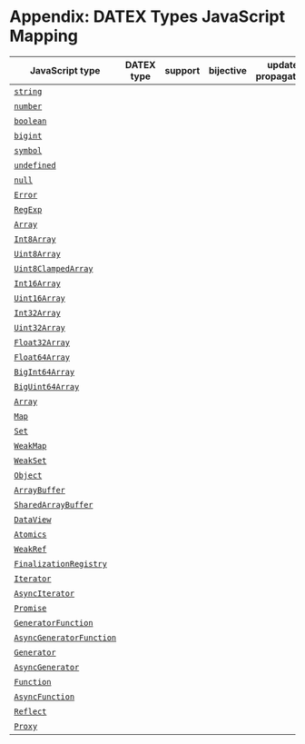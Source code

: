 # Appendix: DATEX Types JavaScript Mapping

| JavaScript type | DATEX type | support | bijective | update propagation | limitations |
|---|---|---|---|---|---|
| [`string`]() | | | | | | |
| [`number`]() | | | | | | |
| [`boolean`]() | | | | | | |
| [`bigint`]() | | | | | | |
| [`symbol`]() | | | | | | |
| [`undefined`]() | | | | | | |
| [`null`]() | | | | | | |
| [`Error`]() | | | | | | |
| [`RegExp`]() | | | | | | |
| [`Array`]() | | | | | | |
| [`Int8Array`]() | | | | | | |
| [`Uint8Array`]() | | | | | | |
| [`Uint8ClampedArray`]() | | | | | | |
| [`Int16Array`]() | | | | | | |
| [`Uint16Array`]() | | | | | | |
| [`Int32Array`]() | | | | | | |
| [`Uint32Array`]() | | | | | | |
| [`Float32Array`]() | | | | | | |
| [`Float64Array`]() | | | | | | |
| [`BigInt64Array`]() | | | | | | |
| [`BigUint64Array`]() | | | | | | |
| [`Array`]() | | | | | | |
| [`Map`]() | | | | | | |
| [`Set`]() | | | | | | |
| [`WeakMap`]() | | | | | | |
| [`WeakSet`]() | | | | | | |
| [`Object`]() | | | | | | |
| [`ArrayBuffer`]() | | | | | | |
| [`SharedArrayBuffer`]() | | | | | | |
| [`DataView`]() | | | | | | |
| [`Atomics`]() | | | | | | |
| [`WeakRef`]() | | | | | | |
| [`FinalizationRegistry`]() | | | | | | |
| [`Iterator`]() | | | | | | |
| [`AsyncIterator`]() | | | | | | |
| [`Promise`]() | | | | | | |
| [`GeneratorFunction`]() | | | | | | |
| [`AsyncGeneratorFunction`]() | | | | | | |
| [`Generator`]() | | | | | | |
| [`AsyncGenerator`]() | | | | | | |
| [`Function`]() | | | | | | |
| [`AsyncFunction`]() | | | | | | |
| [`Reflect`]() | | | | | | |
| [`Proxy`]() | | | | | | |
